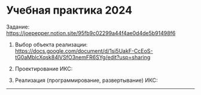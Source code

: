 # Учебная практика 2024

Задание:
https://joepepper.notion.site/95fb9c02299a44f4ae0d4de5b91498f6

1. Выбор объекта реализации:
https://docs.google.com/document/d/1si5UakF-CcEoS-tG0aMblcXqsk84lVSfO3nemFR6SYg/edit?usp=sharing

2. Проектирование ИКС:

3. Реализация (программирование, развертывание) ИКС:

---

